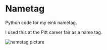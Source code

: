 # Nametag
Python code for my eink nametag.

I used this at the Pitt career fair as a name tag.

![nametag picture](https://imgur.com/a/YxSrR)
